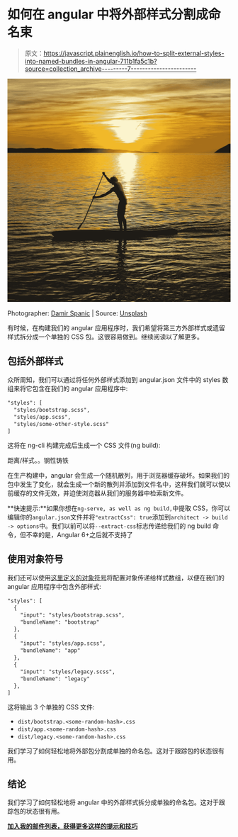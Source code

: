 # 如何在 angular 中将外部样式分割成命名束

> 原文：<https://javascript.plainenglish.io/how-to-split-external-styles-into-named-bundles-in-angular-711b1fa5c1b?source=collection_archive---------7----------------------->

![](img/5d7d82e183eefb0a696804c6244df292.png)

Photographer: [Damir Spanic](https://unsplash.com/@spanic) | Source: [Unsplash](https://unsplash.com/)

有时候，在构建我们的 angular 应用程序时，我们希望将第三方外部样式或遗留样式拆分成一个单独的 CSS 包。这很容易做到。继续阅读以了解更多。

## 包括外部样式

众所周知，我们可以通过将任何外部样式添加到 angular.json 文件中的 styles 数组来将它包含在我们的 angular 应用程序中:

```
"styles": [
  "styles/bootstrap.scss",
  "styles/app.scss",
  "styles/some-other-style.scss"
]
```

这将在 ng-cli 构建完成后生成一个 CSS 文件(ng build):

距离/样式。<some-random-hash>。钢性铸铁</some-random-hash>

在生产构建中，angular 会生成一个随机散列，用于浏览器缓存破坏。如果我们的包中发生了变化，就会生成一个新的散列并添加到文件名中，这样我们就可以使以前缓存的文件无效，并迫使浏览器从我们的服务器中检索新文件。

**快速提示:**如果你想在`ng-serve, as well as ng build,`中提取 CSS，你可以编辑你的`angular.json`文件并将`"extractCss": true`添加到`architect -> build -> options`中。我们以前可以将`--extract-css`标志传递给我们的 ng build 命令，但不幸的是，Angular 6+之后就不支持了

## 使用对象符号

我们还可以使用[这里定义的对象符号](https://angular.io/guide/workspace-config#style-script-config)将配置对象传递给样式数组，以便在我们的 angular 应用程序中包含外部样式:

```
"styles": [
  {
    "input": "styles/bootstrap.scss",
    "bundleName": "bootstrap"
  },
  {
    "input": "styles/app.scss",
    "bundleName": "app"
  },
  {
    "input": "styles/legacy.scss",
    "bundleName": "legacy"
  },
]
```

这将输出 3 个单独的 CSS 文件:

*   `dist/bootstrap.<some-random-hash>.css`
*   `dist/app.<some-random-hash>.css`
*   `dist/legacy.<some-random-hash>.css`

我们学习了如何轻松地将外部包分割成单独的命名包。这对于跟踪包的状态很有用。

## 结论

我们学习了如何轻松地将 angular 中的外部样式拆分成单独的命名包。这对于跟踪包的状态很有用。

[**加入我的邮件列表，获得更多这样的提示和技巧**](https://successful-creator-8115.ck.page/ff2106eb5d)